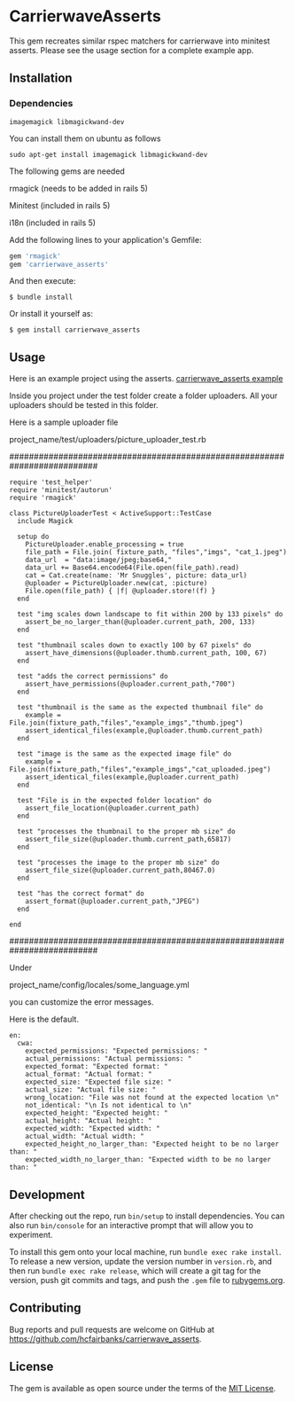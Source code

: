 # CarrierwaveAsserts

This gem recreates similar rspec matchers for carrierwave into minitest asserts. Please see the usage section for a complete example app.

## Installation

### Dependencies

```imagemagick libmagickwand-dev```

You can install them on ubuntu as follows

```sudo apt-get install imagemagick libmagickwand-dev```


The following gems are needed

rmagick  (needs to be added in rails 5)

Minitest (included in rails 5)  

i18n     (included in rails 5)

Add the following lines to your application's Gemfile:
```ruby
gem 'rmagick'
gem 'carrierwave_asserts'
```

And then execute:

```$ bundle install```

Or install it yourself as:

```$ gem install carrierwave_asserts```

## Usage
Here is an example project using the asserts. [carrierwave_asserts example](https://github.com/hcfairbanks/carrierwave_asserts_example) 

Inside you project under the test folder create a folder uploaders.
All your uploaders should be tested in this folder.

Here is a sample uploader file

project_name/test/uploaders/picture_uploader_test.rb

##########################################################################
```
require 'test_helper'
require 'minitest/autorun'
require 'rmagick'

class PictureUploaderTest < ActiveSupport::TestCase
  include Magick

  setup do
    PictureUploader.enable_processing = true
    file_path = File.join( fixture_path, "files","imgs", "cat_1.jpeg")
    data_url  = "data:image/jpeg;base64,"
    data_url += Base64.encode64(File.open(file_path).read)
    cat = Cat.create(name: 'Mr Snuggles', picture: data_url)
    @uploader = PictureUploader.new(cat, :picture)
    File.open(file_path) { |f| @uploader.store!(f) }
  end

  test "img scales down landscape to fit within 200 by 133 pixels" do
    assert_be_no_larger_than(@uploader.current_path, 200, 133)
  end

  test "thumbnail scales down to exactly 100 by 67 pixels" do
    assert_have_dimensions(@uploader.thumb.current_path, 100, 67)
  end

  test "adds the correct permissions" do
    assert_have_permissions(@uploader.current_path,"700")
  end

  test "thumbnail is the same as the expected thumbnail file" do
    example = File.join(fixture_path,"files","example_imgs","thumb.jpeg")
    assert_identical_files(example,@uploader.thumb.current_path)
  end

  test "image is the same as the expected image file" do
    example = File.join(fixture_path,"files","example_imgs","cat_uploaded.jpeg")
    assert_identical_files(example,@uploader.current_path)
  end

  test "File is in the expected folder location" do
    assert_file_location(@uploader.current_path)
  end

  test "processes the thumbnail to the proper mb size" do
    assert_file_size(@uploader.thumb.current_path,65817)
  end

  test "processes the image to the proper mb size" do
    assert_file_size(@uploader.current_path,80467.0)
  end

  test "has the correct format" do
    assert_format(@uploader.current_path,"JPEG")
  end

end
```
##########################################################################

Under

project_name/config/locales/some_language.yml

you can customize the error messages.

Here is the default.
```
en:
  cwa:
    expected_permissions: "Expected permissions: "
    actual_permissions: "Actual permissions: "
    expected_format: "Expected format: "
    actual_format: "Actual format: "
    expected_size: "Expected file size: "
    actual_size: "Actual file size: "
    wrong_location: "File was not found at the expected location \n"
    not_identical: "\n Is not identical to \n"
    expected_height: "Expected height: "
    actual_height: "Actual height: "
    expected_width: "Expected width: "
    actual_width: "Actual width: "
    expected_height_no_larger_than: "Expected height to be no larger than: "
    expected_width_no_larger_than: "Expected width to be no larger than: "
```

## Development

After checking out the repo, run `bin/setup` to install dependencies. You can also run `bin/console` for an interactive prompt that will allow you to experiment.

To install this gem onto your local machine, run `bundle exec rake install`. To release a new version, update the version number in `version.rb`, and then run `bundle exec rake release`, which will create a git tag for the version, push git commits and tags, and push the `.gem` file to [rubygems.org](https://rubygems.org).

## Contributing

Bug reports and pull requests are welcome on GitHub at https://github.com/hcfairbanks/carrierwave_asserts.

## License

The gem is available as open source under the terms of the [MIT License](https://opensource.org/licenses/MIT).
